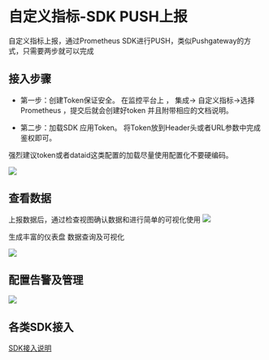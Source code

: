 # 自定义指标-SDK PUSH上报

自定义指标上报，通过Prometheus SDK进行PUSH，类似Pushgateway的方式，只需要两步就可以完成

## 接入步骤

* 第一步：创建Token保证安全。 在监控平台上 ， 集成→ 自定义指标→选择Prometheus ，提交后就会创建好token 并且附带相应的文档说明。

* 第二步：加载SDK 应用Token。 将Token放到Header头或者URL参数中完成鉴权即可。

强烈建议token或者dataid这类配置的加载尽量使用配置化不要硬编码。

![](media/16613213624173.jpg)


## 查看数据

上报数据后，通过检查视图确认数据和进行简单的可视化使用
![](media/16613213713524.jpg)


生成丰富的仪表盘 数据查询及可视化

![](media/16613213858987.jpg)


## 配置告警及管理

![](media/16613213974835.jpg)

## 各类SDK接入

[SDK接入说明](../../QuickStart/sdk_list.md)





